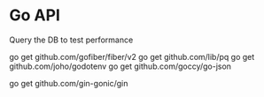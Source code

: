 # Go API
Query the DB to test performance

go get github.com/gofiber/fiber/v2
go get github.com/lib/pq
go get github.com/joho/godotenv
go get github.com/goccy/go-json

go get github.com/gin-gonic/gin